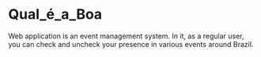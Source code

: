 # Qual_é_a_Boa
Web application is an event management system. In it, as a regular user, you can check and uncheck your presence in various events around Brazil.
